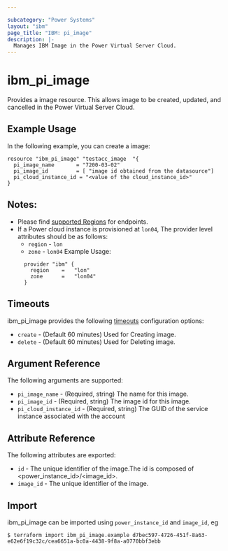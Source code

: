 ```yaml
---

subcategory: "Power Systems"
layout: "ibm"
page_title: "IBM: pi_image"
description: |-
  Manages IBM Image in the Power Virtual Server Cloud.
---
```


# ibm\_pi_image

Provides a image resource. This allows image to be created, updated, and cancelled in the Power Virtual Server Cloud.

## Example Usage

In the following example, you can create a image:

```hcl
resource "ibm_pi_image" "testacc_image  "{
  pi_image_name       = "7200-03-02"
  pi_image_id         = [ "image id obtained from the datasource"]
  pi_cloud_instance_id = "<value of the cloud_instance_id>"
}
```
## Notes:
* Please find [supported Regions](https://cloud.ibm.com/apidocs/power-cloud#endpoint) for endpoints.
* If a Power cloud instance is provisioned at `lon04`, The provider level attributes should be as follows:
  * `region` - `lon`
  * `zone` - `lon04`
  Example Usage:
  ```hcl
    provider "ibm" {
      region    =   "lon"
      zone      =   "lon04"
    }
  ```
## Timeouts

ibm_pi_image provides the following [timeouts](https://www.terraform.io/docs/configuration/resources.html#timeouts) configuration options:

* `create` - (Default 60 minutes) Used for Creating image.
* `delete` - (Default 60 minutes) Used for Deleting image.

## Argument Reference

The following arguments are supported:

* `pi_image_name` - (Required, string) The name for this image.
* `pi_image_id` - (Required, string) The image id for this image.
* `pi_cloud_instance_id` - (Required, string) The GUID of the service instance associated with the account

## Attribute Reference

The following attributes are exported:

* `id` - The unique identifier of the image.The id is composed of \<power_instance_id\>/\<image_id\>.
* `image_id` - The unique identifier of the image.

## Import

ibm_pi_image can be imported using `power_instance_id` and `image_id`, eg

```
$ terraform import ibm_pi_image.example d7bec597-4726-451f-8a63-e62e6f19c32c/cea6651a-bc0a-4438-9f8a-a0770bbf3ebb
```
